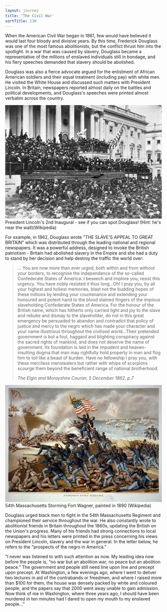 ```yaml
---
layout: journey
title: 'The Civil War'
sortTitle: 130
---
```


When the American Civil War began in 1861, few would have believed it would last four bloody and divisive years. By this time, Frederick Douglass was one of the most famous abolitionists, but the conflict thrust him into the spotlight. In a war that was caused by slavery, Douglass became a representative of the millions of enslaved individuals still in bondage, and his fiery speeches demanded that slavery should be abolished. 

Douglass was also a fierce advocate argued for the enlistment of African American soldiers and their equal treatment (including pay) with white men. He visited the White House and discussed such matters with President Lincoln. In Britain, newspapers reported almost daily on the battles and political developments, and Douglass's speeches were printed almost verbatim across the country. 

![Picture of Lincoln's 2nd Inaugural](/img/Lincoln2nd.jpg)
<span class="caption text-muted">President Lincoln's 2nd Inaugural - see if you can spot Douglass! (Hint: he's near the wall)(Wikipedia)</span>

For example, in 1862, Douglass wrote "THE SLAVE'S APPEAL TO GREAT BRITAIN" which was distributed through the leading national and regional newspapers. It was a powerful address, designed to invoke the British patriotism - Britain had abolished slavery in the Empire and she had a duty to stand by her decision and help destroy the traffic the world over:

>... You are now more than ever urged, both within and from without your borders, to recognise the independence of the so-called Confederate States of America. I beseech and implore you, resist this urgency. You have nobly resisted it thus long...Oh! I pray you, by all your highest and holiest memories, blast not the budding hopes of these millions by lending your countenance and extending your honoured and potent hand to the blood stained fingers of the impious slaveholding Confederate States of America. For the honour of the British name, which has hitherto only carried light and joy to the slave and rebuke and dismay to the slaveholder, do not in this great emergency be persuaded to abandon and contradict that policy of justice and mercy to the negro which has made your character and your name illustrious throughout the civilised world...Their pretended government is but a foul, haggard and blighting conspiracy against the sacred rights of mankind, and does not deserve the name of government. Its foundation is laid in the impudent and heaven-insulting dogma that man may rightfully hold property in man and flog him to toil like a beast of burden. Have no fellowship I pray you, with these merciless menstealers but rather with whips of scorpions scourge them beyond the beneficient range of national brotherhood. 
> <footer><cite>The Elgin and Morayshire Courier, 5 December 1862, p.7</cite></footer>

![Picture of 54th Massachusetts](/img/StormingFortWagner.jpg)
<span class="caption text-muted">54th Massachusetts Storming Fort Wagner, painted in 1890 (Wikipedia)</span>

Douglass urged black men to fight in the 54th Massachusetts Regiment and championed their service throughout the war. He also constantly wrote to abolitionist friends in Britain throughout the 1860s, updating the British on the Union's progress. Many of his friends had strong connections to local newspapers and his letters were printed in the press concerning his views on President Lincoln, slavery and the war in general. In the letter below, he refers to the "prospects of the negro in America."

“I never was listened to with such attention as now. My leading idea now before the people is, “no war but an abolition war, no peace but an abolition peace.” The government and people still need line upon line and precept upon precept. At Washington, a few evenings ago, where I went to deliver two lectures in aid of the contrabands or freedmen, and where I raised more than $100 for them, the house was densely packed by white and coloured people, and the papers say that 2000 went away unable to gain admission. Now think of me in Washington, where three years ago, I should have been murdered in ten minutes had I dared to open my mouth to my enslaved people...”
